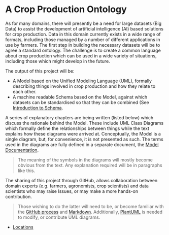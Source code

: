 # A Crop Production Ontology
As for many domains, there will presently be a need for large datasets (Big Data) to assist the 
development of artificial intelligence (AI) based solutions for crop production. 
Data in this domain currently exists in a wide range of formats, 
including those managed by a number of different applications in use by farmers. 
The first step in building the necessary datasets will be to agree a standard ontology. 
The challenge is to create a common language about crop production which can be used 
in a wide variety of situations, including those which might develop in the future.  

The output of this project will be:
- A Model based on the Unified Modeling Language (UML), formally describing things involved in crop production and how they relate to each other.
- A machine readable Schema based on the Model, against which datasets can be standardised so that they can be combined (See [Introduction to Schema]().

A series of explanatory chapters are being written (listed below) which discuss the rationale behind the Model. 
These include UML Class Diagrams which formally define the relationships between things while
the text explains how these diagrams were arrived at.
Conceptually, the Model is a single diagram, but, for convenience, it is not presented as such. 
The terms used in the diagrams are fully defined in a separate document, the [Model Documentation](https://github.com/Charles1625/crop-production-ontology/blob/main/Model/Documentation.md).

>The meaning of the symbols in the diagrams will mostly become obvious from the text.  Any explanation required will be in paragraphs like this.

The sharing of this project through GitHub, allows collaboration between domain experts (e.g. farmers, agronomists, crop scientists) and data scientists who may raise Issues, or may make a more hands-on contribution.  

>Those wishing to do the latter will need to be, or become familiar with the [GitHub process](https://github.com/firstcontributions/first-contributions) and [Markdown](https://www.markdownguide.org/getting-started/).  Additionally, [PlantUML](https://plantuml.com/) is needed to modify, or contribute UML diagrams.

- [Locations](https://github.com/Charles1625/crop-production-ontology/blob/main/Chapters/Locations.md)






